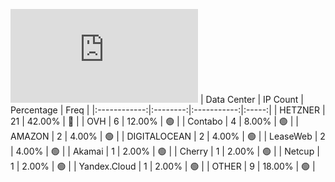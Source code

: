 ![Diagramm](https://github.com/obajay/StateSync-snapshots/blob/main/Projects/Chihua/1/README.md)
| Data Center | IP Count | Percentage | Freq |
|:------------:|:--------:|:-----------:|:-----:|
| HETZNER | 21 | 42.00% | 🔴 |
| OVH | 6 | 12.00% | 🟢 |
| Contabo | 4 | 8.00% | 🟢 |
| AMAZON | 2 | 4.00% | 🟢 |
| DIGITALOCEAN | 2 | 4.00% | 🟢 |
| LeaseWeb | 2 | 4.00% | 🟢 |
| Akamai | 1 | 2.00% | 🟢 |
| Cherry | 1 | 2.00% | 🟢 |
| Netcup | 1 | 2.00% | 🟢 |
| Yandex.Cloud | 1 | 2.00% | 🟢 |
| OTHER | 9 | 18.00% | 🟢 |